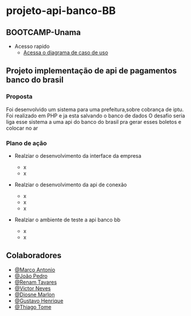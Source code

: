 # projeto-api-banco-BB
## BOOTCAMP-Unama
- Acesso rapido
  - [Acessa o diagrama de caso de uso](https://online.visual-paradigm.com/share.jsp?id=323737363635382d37)
  
## Projeto implementação de api de pagamentos banco do brasil 
### Proposta
Foi desenvolvido um sistema para uma prefeitura,sobre cobrança  de iptu. Foi realizado em PHP e ja esta salvando o banco de dados
O desafio seria liga esse sistema a uma api do banco do brasil pra gerar esses boletos e colocar no ar

### Plano de ação

- Realziar o desenvolvimento da interface da empresa
  - x
  - x
     
- Realziar o desenvolvimento da api de conexão
  - x
  - x
  - x
     
- Realziar o ambiente de teste a api banco bb
  - x
  - x




## Colaboradores
- [@Marco Antonio](https://github.com/marco0antonio0)
- [@João Pedro](https://github.com/jpedro900)
- [@Renam Tavares](https://github.com/renantavares123)
- [@Victor Neves](c.victorneves@gmail.com)
- [@Diosne Marlon](https://github.com/DiosneMarlon)
- [@Gustavo Henrique](https://github.com/gustavo-henrique-pereira-lima)
- [@Thiago Tome](https://github.com/thiagoferreiratome)
